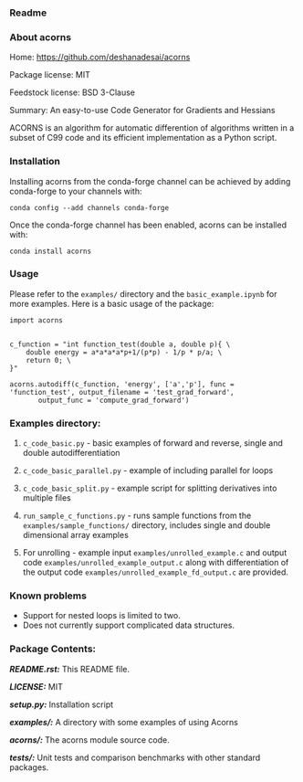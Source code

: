 ### Readme


### About acorns

Home: https://github.com/deshanadesai/acorns

Package license: MIT

Feedstock license: BSD 3-Clause

Summary: An easy-to-use Code Generator for Gradients and Hessians

ACORNS is an algorithm for automatic differention of algorithms written in a subset of C99 code and its efficient implementation as a Python script.

### Installation

Installing acorns from the conda-forge channel can be achieved by adding conda-forge to your channels with:

`conda config --add channels conda-forge`

Once the conda-forge channel has been enabled, acorns can be installed with:

`conda install acorns`

### Usage

Please refer to the `examples/` directory and the `basic_example.ipynb` for more examples. Here is a basic usage of the package:


```
import acorns

    
c_function = "int function_test(double a, double p){ \
    double energy = a*a*a*a*p+1/(p*p) - 1/p * p/a; \
    return 0; \
}"

acorns.autodiff(c_function, 'energy', ['a','p'], func = 'function_test', output_filename = 'test_grad_forward',
       output_func = 'compute_grad_forward')
```

### Examples directory:

1. `c_code_basic.py` - basic examples of forward and reverse, single and double autodifferentiation

2. `c_code_basic_parallel.py` - example of including parallel for loops

3. `c_code_basic_split.py` - example script for splitting derivatives into multiple files

4. `run_sample_c_functions.py` - runs sample functions from the `examples/sample_functions/` directory, includes single and double dimensional array examples

5. For unrolling - example input  `examples/unrolled_example.c` and output code `examples/unrolled_example_output.c` along with differentiation of the output code `examples/unrolled_example_fd_output.c` are provided.

### Known problems

- Support for nested loops is limited to two.
- Does not currently support complicated data structures.

### Package Contents:

***README.rst:***
  This README file.
  
***LICENSE:***
  MIT
  
***setup.py:***
  Installation script
  
***examples/:***
  A directory with some examples of using Acorns
  
***acorns/:***
  The acorns module source code.
  
***tests/:***
  Unit tests and comparison benchmarks with other standard packages.


